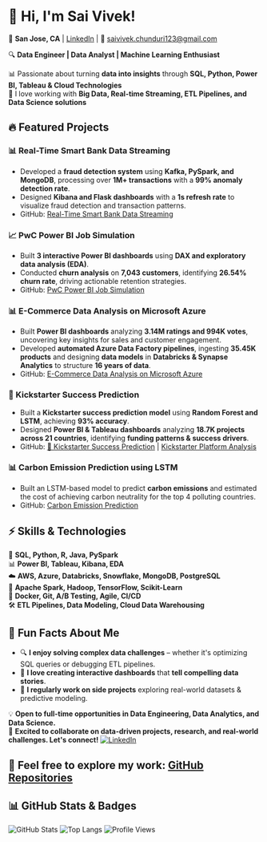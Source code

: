 # 👋 Hi, I'm Sai Vivek!  

📍 **San Jose, CA** | [LinkedIn](https://www.linkedin.com/in/sai-vivek-ch) | 📧 saivivek.chunduri123@gmail.com  

🔍 **Data Engineer | Data Analyst | Machine Learning Enthusiast**  

📊 Passionate about turning **data into insights** through **SQL, Python, Power BI, Tableau & Cloud Technologies**  
🚀 I love working with **Big Data, Real-time Streaming, ETL Pipelines, and Data Science solutions**  


## 🔥 Featured Projects  

### **📊 Real-Time Smart Bank Data Streaming**  
- Developed a **fraud detection system** using **Kafka, PySpark, and MongoDB**, processing over **1M+ transactions** with a **99% anomaly detection rate**.  
- Designed **Kibana and Flask dashboards** with a **1s refresh rate** to visualize fraud detection and transaction patterns.
- GitHub: [Real-Time Smart Bank Data Streaming](https://github.com/saivivek55/Real-Time-Smart-Bank-Data-Streaming-Capture_BigData)

### **📈 PwC Power BI Job Simulation**  
- Built **3 interactive Power BI dashboards** using **DAX and exploratory data analysis (EDA)**.  
- Conducted **churn analysis** on **7,043 customers**, identifying **26.54% churn rate**, driving actionable retention strategies.
- GitHub: [PwC Power BI Job Simulation](https://github.com/saivivek55/PowerBI-Dashboards_PwC)

### **📊 E-Commerce Data Analysis on Microsoft Azure**  
- Built **Power BI dashboards** analyzing **3.14M ratings and 994K votes**, uncovering key insights for sales and customer engagement.  
- Developed **automated Azure Data Factory pipelines**, ingesting **35.45K products** and designing **data models** in **Databricks & Synapse Analytics** to structure **16 years of data**.
- GitHub: [E-Commerce Data Analysis on Microsoft Azure](https://github.com/saivivek55/End-to-End-E-commerce-Product-Data-Exploration-System-on-Microsoft-Azure)

### **🧠 Kickstarter Success Prediction**  
- Built a **Kickstarter success prediction model** using **Random Forest and LSTM**, achieving **93% accuracy**.  
- Designed **Power BI & Tableau dashboards** analyzing **18.7K projects across 21 countries**, identifying **funding patterns & success drivers**.
- GitHub: [🚀 Kickstarter Success Prediction](https://github.com/saivivek55/Modelling_Kickstarter-Data) | [Kickstarter Platform Analysis](https://github.com/saivivek55/Kickstarter-Platform-Analysis)

### **📊 Carbon Emission Prediction using LSTM**  
- Built an LSTM-based model to predict **carbon emissions** and estimated the cost of achieving carbon neutrality for the top 4 polluting countries.  
- GitHub: [Carbon Emission Prediction](https://github.com/saivivek55/Carbon-emission-Prediction)

## ⚡ Skills & Technologies  
💾 **SQL, Python, R, Java, PySpark**  
📊 **Power BI, Tableau, Kibana, EDA**  
☁️ **AWS, Azure, Databricks, Snowflake, MongoDB, PostgreSQL**  
🚀 **Apache Spark, Hadoop, TensorFlow, Scikit-Learn**  
🔧 **Docker, Git, A/B Testing, Agile, CI/CD**  
🛠 **ETL Pipelines, Data Modeling, Cloud Data Warehousing**  

## 🌟 Fun Facts About Me  
- 🔍 **I enjoy solving complex data challenges** – whether it's optimizing SQL queries or debugging ETL pipelines.  
- 🎨 **I love creating interactive dashboards** that **tell compelling data stories**.  
- 🎯 **I regularly work on side projects** exploring real-world datasets & predictive modeling.

💡 **Open to full-time opportunities in Data Engineering, Data Analytics, and Data Science.**  
🤝 **Excited to collaborate on data-driven projects, research, and real-world challenges. Let's connect!** [![LinkedIn](https://img.shields.io/badge/LinkedIn-blue?style=flat&logo=linkedin)](https://www.linkedin.com/in/sai-vivek-ch)  


🚀 Feel free to explore my work: [GitHub Repositories](https://github.com/saivivek55?tab=repositories)
---

## 📊 GitHub Stats & Badges  
![GitHub Stats](https://github-readme-stats.vercel.app/api?username=saivivek55&show_icons=true&theme=radical)
![Top Langs](https://github-readme-stats.vercel.app/api/top-langs/?username=saivivek55&layout=compact&theme=radical)
![Profile Views](https://komarev.com/ghpvc/?username=saivivek55)

